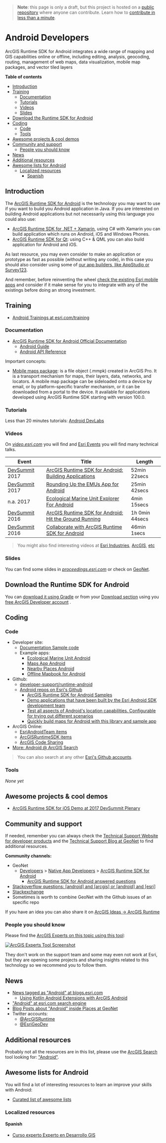 > **Note**: this page is only a draft, but this project is hosted on a [public repository](https://github.com/hhkaos/awesome-arcgis) where anyone can contribute. Learn how to [contribute in less than a minute](https://github.com/hhkaos/awesome-arcgis/blob/master/CONTRIBUTING.md#contributions).

# Android Developers

ArcGIS Runtime SDK for Android integrates a wide range of mapping and GIS capabilities online or offline, including editing, analysis, geocoding, routing, management of web maps, data visualization, mobile map packages, and vector tiled layers

<!-- START doctoc generated TOC please keep comment here to allow auto update -->
<!-- DON'T EDIT THIS SECTION, INSTEAD RE-RUN doctoc TO UPDATE -->
**Table of contents**

- [Introduction](#introduction)
- [Training](#training)
  - [Documentation](#documentation)
  - [Tutorials](#tutorials)
  - [Videos](#videos)
  - [Slides](#slides)
- [Download the Runtime SDK for Android](#download-the-runtime-sdk-for-android)
- [Coding](#coding)
  - [Code](#code)
  - [Tools](#tools)
- [Awesome projects & cool demos](#awesome-projects--cool-demos)
- [Community and support](#community-and-support)
  - [People you should know](#people-you-should-know)
- [News](#news)
- [Additional resources](#additional-resources)
- [Awesome lists for Android](#awesome-lists-for-android)
  - [Localized resources](#localized-resources)
    - [Spanish](#spanish)

<!-- END doctoc generated TOC please keep comment here to allow auto update -->

## Introduction

The [ArcGIS Runtime SDK for Android](https://developers.arcgis.com/android/) is the technology you may want to use if you want to build you Android application in Java. If you are interested on building Android applications but not necessarily using this language you could also use:

* [ArcGIS Runtime SDK for .NET + Xamarin](../xamarin/README.md), using C# with Xamarin you can build application which runs on Android, iOS and Windows Phones.
* [ArcGIS Runtime SDK for Qt](../qt/README.md): using C++ & QML you can also build application for Android and iOS.

As last resource, you may even consider to make an application or prototype as fast as possible (without writing any code), in this case you should also consider using some of [our app builders, like AppStudio or Survey123](../../../arcgis/products/README.md#app-builders).

And remember, before reinventing the wheel [check the existing Esri mobile apps](../../../arcgis/mobile-apps/README.md) and consider if it make sense for you to integrate with any of the existings before doing an strong investment.

## Training

* [Android Trainings at esri.com/training](https://www.esri.com/training/Bookmark/BJ7CvLE9l)

### Documentation

* [ArcGIS Runtime SDK for Android Official Documentation](https://developers.arcgis.com/android/latest/)
    * [Android Guide](https://developers.arcgis.com/android/latest/guide/develop-your-first-map-app.htm)
    * [Android API Reference](https://developers.arcgis.com/android/latest/api-reference/reference/packages.html)

Important concepts:

  * [Mobile maps package](https://developers.arcgis.com/android/latest/guide/create-an-offline-map.htm): is a file object (.mmpk) created in ArcGIS Pro. It is a transport mechanism for maps, their layers, data, networks, and locators. A mobile map package can be sideloaded onto a device by email, or by platform-specific transfer mechanism, or it can be downloaded from a portal to the device. It available for applications developed using ArcGIS Runtime SDK starting with version 100.0.

### Tutorials

Less than 20 minutes tutorials: [Android DevLabs](https://developers.arcgis.com/labs/browse/?topic=any&product=Android)

### Videos

On [*video.esri.com*](https://www.esri.com/videos/search?q=android#?sortby=recent) you will find and [Esri Events](https://www.youtube.com/channel/UC_yE3TatdZKAXvt_TzGJ6mw/search?query=android) you will find many technical talks.


|Event|Title|Length|
|---|---|---|
|[DevSummit](http://www.esri.com/events/devsummit) 2017|[ArcGIS Runtime SDK for Android: Building Applications](https://www.youtube.com/watch?v=B2HVkFXfYmU)| 52min 22secs|
|[DevSummit](http://www.esri.com/events/devsummit) 2017|[Rounding Up the EMUs App for Android](https://www.youtube.com/watch?v=CPG7DHq7Wa8)|25min 42secs|
|n.a. 2017|[Ecological Marine Unit Explorer For Android](https://www.youtube.com/watch?v=Sf6BF-P2E-E)|4min 15secs
|[DevSummit](http://www.esri.com/events/devsummit) 2016|[ArcGIS Runtime SDK for Android: Hit the Ground Running](https://www.esri.com/videos/watch?videoid=5065&channelid=LegacyVideo&isLegacy=true&title=arcgis-runtime-sdk-for-android:-hit-the-ground-running)|1h 0min 44secs|
|[DevSummit](http://www.esri.com/events/devsummit) 2016|[Collaborate with ArcGIS Runtime SDK for Android](https://www.esri.com/videos/watch?videoid=4435&channelid=LegacyVideo&isLegacy=true&title=collaborate-with-arcgis-runtime-sdk-for-android)|46min 1secs


> You might also find interesting videos at [Esri Industries](https://www.youtube.com/channel/UCZTiOg3n0pqUDSatq7mS2PA), [ArcGIS](https://www.youtube.com/channel/UCgGDPs8cte-VLJbgpaK4GPw), [etc](https://esri-es.github.io/awesome-arcgis/esri/#youtube-channels)

### Slides

You can find some slides in [*proceedings.esri.com*](https://www.google.es/search?q=site%3Aproceedings.esri.com+Android) or check on [GeoNet](https://community.esri.com/content?query=Android&filterID=all~objecttype~objecttype%5Bdocument%5D).

## Download the Runtime SDK for Android

You can [download it using Gradle](https://developers.arcgis.com/android/10-2/guide/install-and-set-up.htm#ESRI_SECTION1_C9913E8160D74241977115BEA470E1C3) or from your [Download section](https://developers.arcgis.com/downloads/) using you [free ArcGIS Developer account](https://developers.arcgis.com/sign-up) .

## Coding

### Code

* Developer site:
    * [Documentation Sample code](https://developers.arcgis.com/android/latest/sample-code/sample-code.htm)
    * Example apps:
        * [Ecological Marine Unit Android](https://developers.arcgis.com/example-apps/ecological-marine-unit-android/)
        * [Maps App Android](https://developers.arcgis.com/example-apps/maps-app-android/)
        * [Nearby Places Android](https://developers.arcgis.com/example-apps/nearby-android/)
        * [Offline Mapbook for Android](https://developers.arcgis.com/example-apps/mapbook-android/)   
* Github:
    * [developer-support/runtime-android](https://github.com/Esri/developer-support/tree/master/runtime-android)
    * [Android repos on Esri's Github](https://github.com/search?q=org%3AEsri+android)
      * [ArcGIS Runtime SDK for Android Samples](https://github.com/Esri/arcgis-runtime-samples-android)
      * [Demo applications that have been built by the Esri Android SDK development team](https://github.com/Esri/arcgis-runtime-demos-android)
      * [Test all aspects of Android's location capabilities. Configurable for trying out different scenarios](https://github.com/Esri/android-gps-test-tool)
      * [Quickly build maps for Android with this library and sample app](https://github.com/Esri/quickstart-map-android)
* ArcGIS Online:
    * [EsriAndroidTeam items](https://www.arcgis.com/home/search.html?q=owner%3AEsriAndroidTeam&restrict=false&start=1&sortOrder=desc&sortField=modified)
    * [ArcGISRuntimeSDK items](https://www.arcgis.com/home/search.html?q=owner%3AArcGISRuntimeSDK&restrict=false&start=1&sortOrder=desc&sortField=modified)
    * [ArcGIS Code Sharing](http://codesharing.arcgis.com/)
* [More: Android @ ArcGIS Search](https://esri-es.github.io/arcgis-search/?search=Android+site%3Agithub.com&utm_campaign=awesome-list&utm_source=awesome-list&utm_medium=page)

> You can also search at any other [Esri's Github accounts](https://hhkaos.github.io/awesome-arcgis/esri/#github-accounts).

### Tools

*None yet*

## Awesome projects & cool demos

* [ArcGIS Runtime SDK for iOS Demo at 2017 DevSummit Plenary](https://youtu.be/8ebDGwBZTUI?t=8m27s)

## Community and support

If needed, remember you can always check the [Technical Support Website for developer products](https://support.esri.com/en/Products/Developers) and the [Technical Support Blog at GeoNet](https://community.esri.com/groups/technical-support/blog/tags#/) to find additional resources.

**Community channels:**

* GeoNet
    * [Developers](https://community.esri.com/community/developers) > [Native App Developers](https://community.esri.com/community/developers/native-app-developers) > [ArcGIS Runtime SDK for Android](https://community.esri.com/community/developers/native-app-developers/arcgis-runtime-sdk-for-android)
        * [ArcGIS Runtime SDK for Android answered questions](https://community.esri.com/community/developers/native-app-developers/arcgis-runtime-sdk-for-android/content?filterID=contentstatus%5Bpublished%5D~objecttype~thread%5Bquestions%5D~thread%5Banswered%5D)
* [Stackoverflow questions: [android] and [arcgis] or [android] and [esri]](https://stackoverflow.com/search?q=%5Bandroid%5D+and+%5Barcgis%5D+or+%5Bandroid%5D+and+%5Besri%5D+)
* [Stackexchange](https://gis.stackexchange.com/search?q=Android)
* Sometimes is worth to combine GeoNet with the Github issues of an specific repo

If you have an idea you can also share it on [ArcGIS Ideas -> ArcGIS Runtime](https://community.esri.com/community/arcgis-ideas/content?filterID=contentstatus%5Bpublished%5D~category%5Barcgis-runtime%5D&query=android)

### People you should know

Please find the [ArcGIS Experts on this topic using this tool](https://esri-es.github.io/arcgis-experts/?topic=Android):

[![ArcGIS Experts Tool Screenshot](https://github.com/esri-es/arcgis-experts/blob/master/assets/imgs/arcgis-experts-tool.png?raw=true)](https://esri-es.github.io/arcgis-experts/?topic=Android)

They don't work on the support team and some may even not work at Esri,
but they are opening some projects and sharing insights related to this
technology so we recommend you to follow them.

## News

* [News tagged as "Android" at blogs.esri.com](https://blogs.esri.com/esri/arcgis/tag/android/)
    * [Using Kotlin Android Extensions with ArcGIS Android](https://blogs.esri.com/esri/arcgis/2017/05/19/using-kotlin-android-extensions-with-arcgis-android/)
* ["Android" at esri.com search engine](https://www.esri.com/search?filter=Blogs&q=Android&search=Search)
* [Blog Posts about "Android" inside Places at GeoNet](https://community.esri.com/content?query=Android&filterID=all~objecttype~objecttype%5Bblogpost%5D)
* Twitter accounts:
    * [@ArcGISRuntime](https://twitter.com/arcgisruntime)
    * [@EsriGeoDev](https://twitter.com/EsriGeoDev)

## Additional resources

Probably not all the resources are in this list, please use the [ArcGIS Search](https://esri-es.github.io/arcgis-search/) tool looking for: ["Android"](https://esri-es.github.io/arcgis-search/?search="Android"&utm_campaign=awesome-list&utm_source=awesome-list&utm_medium=page).

## Awesome lists for Android
You will find a lot of interesting resources to learn an improve your skills
with Android:
* [Curated list of awesome lists](https://github.com/sindresorhus/awesome)

### Localized resources

#### Spanish

* [Curso experto Experto en Desarrollo GIS](http://www.esri.es/cursos-y-master/curso-experto/)
